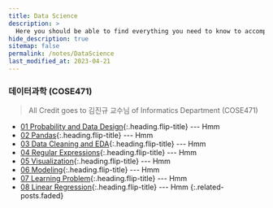 ```yaml
---
title: Data Science
description: >
  Here you should be able to find everything you need to know to accomplish the most common tasks when blogging with Hydejack.
hide_description: true
sitemap: false
permalink: /notes/DataScience
last_modified_at: 2023-04-21
---
```


### 데이터과학 (COSE471)

> All Credit goes to 김진규 교수님 of Informatics Department (COSE471)


- [01 Probability and Data Design]{:.heading.flip-title} --- Hmm
- [02 Pandas]{:.heading.flip-title} --- Hmm
- [03 Data Cleaning and EDA]{:.heading.flip-title} --- Hmm
- [04 Regular Expressions]{:.heading.flip-title} --- Hmm
- [05 Visualization]{:.heading.flip-title} --- Hmm
- [06 Modeling]{:.heading.flip-title} --- Hmm
- [07 Learning Problem]{:.heading.flip-title} --- Hmm
- [08 Linear Regression]{:.heading.flip-title} --- Hmm
{:.related-posts.faded}

[01 Probability and Data Design]: ./_posts/2023-03-09-ProbabilityAndDataDesign.md
[02 Pandas]: ./_posts/2023-03-14-Pandas.md
[03 Data Cleaning and EDA]: ./_posts/2023-03-21-DataCleaningAndEDA.md
[04 Regular Expressions]: ./_posts/2023-03-23-RegularExpressions.md
[05 Visualization]: ./_posts/2023-03-28-Visualization.md
[06 Modeling]: ./_posts/2023-04-04-Modeling.md
[07 Learning Problem]: ./_posts/2023-04-06-LearningProblem.md
[08 Linear Regression]: ./_posts/2023-04-18-LinearRegression.md